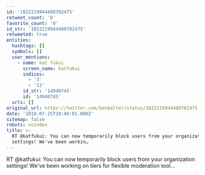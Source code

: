 ```yaml
---
id: '1022219944480702475'
retweet_count: '0'
favorite_count: '0'
id_str: '1022219944480702475'
retweeted: true
entities:
  hashtags: []
  symbols: []
  user_mentions:
    - name: kat fukui
      screen_name: katfukui
      indices:
        - '3'
        - '12'
      id_str: '14940745'
      id: '14940745'
  urls: []
original_url: https://twitter.com/benbalter/status/1022219944480702475
date: '2018-07-25T20:40:01.000Z'
sitemap: false
robots: noindex
title: >-
  RT @katfukui: You can now temporarily block users from your organization
  settings! We've been workin…
---
```


RT @katfukui: You can now temporarily block users from your organization settings! We've been working on tiers for flexible moderation tool…